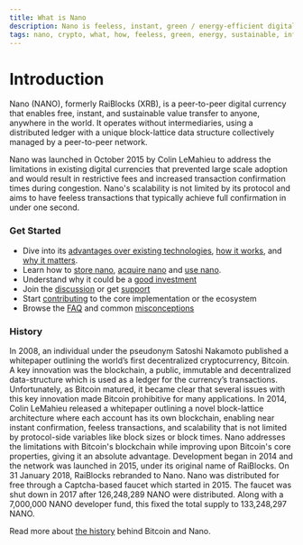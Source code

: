 ```yaml
---
title: What is Nano
description: Nano is feeless, instant, green / energy-efficient digital money (cryptocurrency)
tags: nano, crypto, what, how, feeless, green, energy, sustainable, information, instant, wiki
---
```


# Introduction

Nano (NANO), formerly RaiBlocks (XRB), is a peer-to-peer digital currency that enables free, instant, and sustainable value transfer to anyone, anywhere in the world. It operates without intermediaries, using a distributed ledger with a unique block-lattice data structure collectively managed by a peer-to-peer network.

Nano was launched in October 2015 by Colin LeMahieu to address the limitations in existing digital currencies that prevented large scale adoption and would result in restrictive fees and increased transaction confirmation times during congestion. Nano's scalability is not limited by its protocol and aims to have feeless transactions that typically achieve full confirmation in under one second.

### Get Started

- Dive into its [advantages over existing technologies](/introduction/advantages), [how it works](/introduction/how-it-works), and [why it matters](/introduction/why-it-matters).
- Learn how to [store nano](/getting-started-users/storing/basics), [acquire nano](/getting-started-users/acquiring) and [use nano](/getting-started-users/using).
- Understand why it could be a [good investment](/introduction/investment-thesis)
- Join the [discussion](/community) or get [support](/support)
- Start [contributing](/contributing) to the core implementation or the ecosystem
- Browse the [FAQ](/faqs) and common [misconceptions](/introduction/misconceptions)

### History

In 2008, an individual under the pseudonym Satoshi Nakamoto published a whitepaper outlining the world’s first decentralized cryptocurrency, Bitcoin. A key innovation was the blockchain, a public, immutable and decentralized data-structure which is used as a ledger for the currency’s transactions. Unfortunately, as Bitcoin matured, it became clear that several issues with this key innovation made Bitcoin prohibitive for many applications. In 2014, Colin LeMahieu released a whitepaper outlining a novel block-lattice architecture where each account has its own blockchain, enabling near instant confirmation, feeless transactions, and scalability that is not limited by protocol-side variables like block sizes or block times. Nano addresses the limitations with Bitcoin's blockchain while improving upon Bitcoin's core properties, giving it an absolute advantage. Development began in 2014 and the network was launched in 2015, under its original name of RaiBlocks. On 31 January 2018, RaiBlocks rebranded to Nano. Nano was distributed for free through a Captcha-based faucet which started in 2015. The faucet was shut down in 2017 after 126,248,289 NANO were distributed. Along with a 7,000,000 NANO developer fund, this fixed the total supply to 133,248,297 NANO.

Read more about [the history](/history/overview) behind Bitcoin and Nano.

